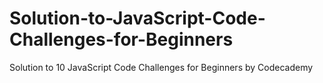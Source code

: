 # Solution-to-JavaScript-Code-Challenges-for-Beginners
Solution to 10 JavaScript Code Challenges for Beginners by Codecademy
